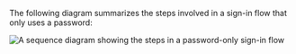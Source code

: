 The following diagram summarizes the steps involved in a sign-in flow that only uses a password:

<div class="full">

![A sequence diagram showing the steps in a password-only sign-in flow](/img/oie-embedded-sdk/oie-embedded-android-sign-in-pwd-only-flow-diagram.png)

<!--
   Source image: https://www.figma.com/file/YH5Zhzp66kGCglrXQUag2E/%F0%9F%93%8A-Updated-Diagrams-for-Dev-Docs?type=design&node-id=4630-40819&mode=design&t=e5J2RTLV0JkcOFHo-11  oie-embedded-android-sign-in-pwd-only-flow-diagram
-->

</div>
